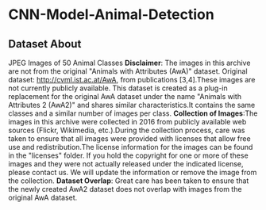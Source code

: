 # CNN-Model-Animal-Detection
## Dataset About

JPEG Images of 50 Animal Classes
**Disclaimer**: The images in this archive are not from the original "Animals with Attributes (AwA)" dataset.
Original dataset: http://cvml.ist.ac.at/AwA, from publications [3,4].These images are not currently publicly available.
This dataset is created as a plug-in replacement for the original AwA dataset under the name "Animals with Attributes 2 (AwA2)" and shares similar characteristics.It contains the same classes and a similar number of images per class.
**Collection of Images**:The images in this archive were collected in 2016 from publicly available web sources (Flickr, Wikimedia, etc.).During the collection process, care was taken to ensure that all images were provided with licenses that allow free use and redistribution.The license information for the images can be found in the "licenses" folder.
If you hold the copyright for one or more of these images and they were not actually released under the indicated license,
please contact us. We will update the information or remove the image from the collection.
**Dataset Overlap**:
Great care has been taken to ensure that the newly created AwA2 dataset does not overlap with images from the original AwA dataset.
